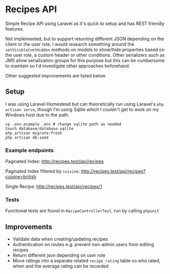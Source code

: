 # Recipes API

Simple Recipe API using Laravel as it's quick to setup and has REST friendly features.

Not implemented, but to support returning different JSON depending on the client or the user role, I would research something around the `setVisible`/`setHidden` methods on models to show/hide properties based on the user role, a custom header or other conditions. Other serializers such as JMS allow serialization groups for this purpose but this can be cumbersome to maintain so I'd investigate other approaches beforehand. 

Other suggested improvements are listed below 

## Setup

I was using Laravel Homestead but can theoretically run using Laravel's `php artisan serve`, though I'm using Sqlite which I couldn't get to work on my Windows host due to the path. 

    cp .env.example .env # change sqlite path as needed
    touch database/database.sqlite
    php artisan migrate:fresh
    php artisan db:seed
    

### Example endpoints

Paginated Index:
http://recipes.test/api/recipes

Paginated Index filtered by `cuisine`:
http://recipes.test/api/recipes?cuisine=british

Single Recipe:
http://recipes.test/api/recipes/1

### Tests

Functional tests are found in `RecipeControllerTest`, run by calling `phpunit`
    
    
## Improvements

- Validate data when creating/updating recipes
- Authentication on routes e.g. prevent non-admin users from editing recipes
- Return different json depending on user role
- Move ratings into a separate related `recipe_rating` table so who rated, when and the average rating can be recorded
